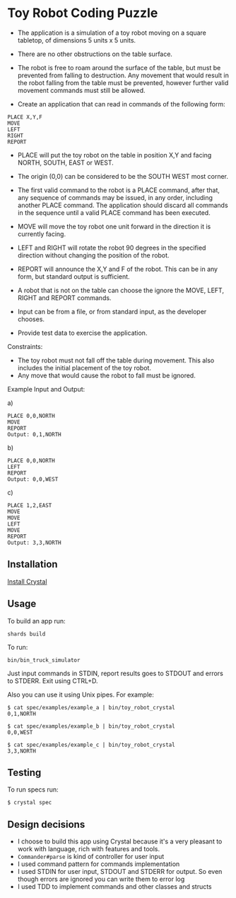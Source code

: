 # Toy Robot Coding Puzzle

- The application is a simulation of a toy robot moving on a square tabletop, of dimensions 5 units x 5 units.
- There are no other obstructions on the table surface.
- The robot is free to roam around the surface of the table, but must be prevented from falling to destruction. Any movement that would result in the robot falling from the table must be prevented, however further valid movement commands must still be allowed.

- Create an application that can read in commands of the following form:

```
PLACE X,Y,F
MOVE
LEFT
RIGHT
REPORT
```

- PLACE will put the toy robot on the table in position X,Y and facing NORTH, SOUTH, EAST or WEST.
- The origin (0,0) can be considered to be the SOUTH WEST most corner.
- The first valid command to the robot is a PLACE command, after that, any sequence of commands may be issued, in any order, including another PLACE command. The application should discard all commands in the sequence until a valid PLACE command has been executed.
- MOVE will move the toy robot one unit forward in the direction it is currently facing.
- LEFT and RIGHT will rotate the robot 90 degrees in the specified direction without changing the position of the robot.
- REPORT will announce the X,Y and F of the robot. This can be in any form, but standard output is sufficient.

- A robot that is not on the table can choose the ignore the MOVE, LEFT, RIGHT and REPORT commands.
- Input can be from a file, or from standard input, as the developer chooses.
- Provide test data to exercise the application.

Constraints:
- The toy robot must not fall off the table during movement. This also includes the initial placement of the toy robot.
- Any move that would cause the robot to fall must be ignored.

Example Input and Output:

a)

```
PLACE 0,0,NORTH
MOVE
REPORT
Output: 0,1,NORTH
```

b)

```
PLACE 0,0,NORTH
LEFT
REPORT
Output: 0,0,WEST
```

c)

```
PLACE 1,2,EAST
MOVE
MOVE
LEFT
MOVE
REPORT
Output: 3,3,NORTH
```


## Installation

[Install Crystal](https://crystal-lang.org/install/)

## Usage

To build an app run:

```
shards build
```

To run:

```
bin/bin_truck_simulator
```

Just input commands in STDIN, report results goes to STDOUT and errors to STDERR.
Exit using CTRL+D.

Also you can use it using Unix pipes. For example:

```
$ cat spec/examples/example_a | bin/toy_robot_crystal
0,1,NORTH

$ cat spec/examples/example_b | bin/toy_robot_crystal
0,0,WEST

$ cat spec/examples/example_c | bin/toy_robot_crystal
3,3,NORTH
```

## Testing

To run specs run:

```
$ crystal spec
```

## Design decisions

- I choose to build this app using Crystal because it's a very pleasant to work with language, rich with features and tools.
- `Commander#parse` is kind of controller for user input
- I used command pattern for commands implementation
- I used STDIN for user input, STDOUT and STDERR for output. So even though errors are ignored you can write them to error log
- I used TDD to implement commands and other classes and structs
